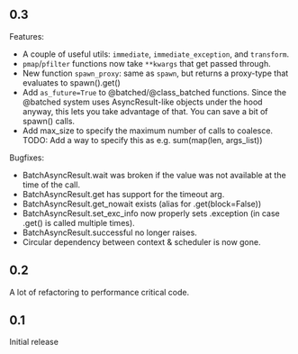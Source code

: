 ## 0.3
Features:
 - A couple of useful utils: `immediate`, `immediate_exception`, and `transform`.
 - `pmap`/`pfilter` functions now take `**kwargs` that get passed through.
 - New function `spawn_proxy`: same as `spawn`, but returns a proxy-type that evaluates to spawn().get()
 - Add `as_future=True` to @batched/@class_batched functions. Since the @batched system
   uses AsyncResult-like objects under the hood anyway, this lets you take advantage of
   that. You can save a bit of spawn() calls.
 - Add max_size to specify the maximum number of calls to coalesce.
   TODO: Add a way to specify this as e.g. sum(map(len, args_list))

Bugfixes:
 - BatchAsyncResult.wait was broken if the value was not available at the time of the call.
 - BatchAsyncResult.get has support for the timeout arg.
 - BatchAsyncResult.get_nowait exists (alias for .get(block=False))
 - BatchAsyncResult.set_exc_info now properly sets .exception (in case .get() is called multiple times).
 - BatchAsyncResult.successful no longer raises.
 - Circular dependency between context & scheduler is now gone.

## 0.2
A lot of refactoring to performance critical code.

## 0.1
Initial release
